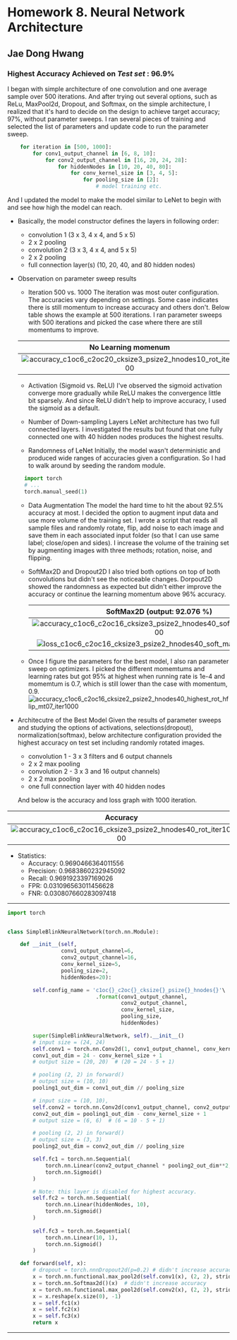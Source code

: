 # Homework 8. Neural Network Architecture

## Jae Dong Hwang

### Highest Accuracy Achieved on *Test set* : 96.9%

I began with simple architecture of one convolution and one average sample over 500 iterations. And after trying out several options, such as ReLu, MaxPool2d, Dropout, and Softmax, on the simple architecture, I realized that it's hard to decide on the design to achieve target accuracy; 97%, without parameter sweeps. I ran several pieces of training and selected the list of parameters and update code to run the parameter sweep.

```python
    for iteration in [500, 1000]:
        for conv1_output_channel in [6, 8, 10]:
            for conv2_output_channel in [16, 20, 24, 28]:
                for hiddenNodes in [10, 20, 40, 80]:
                    for conv_kernel_size in [3, 4, 5]:
                        for pooling_size in [2]:
                            # model training etc.
```

And I updated the model to make the model similar to LeNet to begin with and see how high the model can reach. 

* Basically, the model constructor defines the layers in following order: 

  * convolution 1 (3 x 3, 4 x 4, and 5 x 5)
  * 2 x 2 pooling 
  * convolution 2 (3 x 3, 4 x 4, and 5 x 5)
  * 2 x 2 pooling
  * full connection layer(s) (10, 20, 40, and 80 hidden nodes)

* Observation on parameter sweep results

  * Iteration 500 vs. 1000
  The iteration was most outer configuration. The accuracies vary depending on settings. Some case indicates there is still momentum to increase accuracy and others don't. Below table shows the example at 500 iterations. I ran parameter sweeps with 500 iterations and picked the case where there are still momentums to improve.

  | No Learning momenum | Learning momentum |
  |:-:|:-:|
  | ![accuracy_c1oc6_c2oc20_cksize3_psize2_hnodes10_rot_iter500](param_sweeps/accuracy_c1oc6_c2oc20_cksize3_psize2_hnodes10_rot_iter500.png)| ![accuracy_c1oc6_c2oc20_cksize4_psize2_hnodes20_rot_iter500](param_sweeps/accuracy_c1oc6_c2oc20_cksize4_psize2_hnodes20_rot_iter500.png)|

  * Activation (Sigmoid vs. ReLU)
    I've observed the sigmoid activation converge more gradually while ReLU makes the convergence little bit sparsely. And since ReLU didn't help to improve accuracy, I used the sigmoid as a default.

  * Number of Down-sampling Layers
    LeNet architecture has two full connected layers. I investigated the results but found that one fully connected one with 40 hidden nodes produces the highest results.

  * Randomness of LeNet 
    Initially, the model wasn't deterministic and produced wide ranges of accuracies given a configuration. So I had to walk around by seeding the random module.

  ```python
    import torch
    # ...
    torch.manual_seed(1)
  ```

   * Data Augmentation
     The model the hard time to hit the about 92.5% accuracy at most. I decided the option to augment input data and use more volume of the training set. I wrote a script that reads all sample files and randomly rotate, flip, add noise to each image and save them in each associated input folder (so that I can use same label; close/open and sides).
    I increase the volume of the training set by augmenting images with three methods; rotation, noise, and flipping.

  * SoftMax2D and Dropout2D
    I also tried both options on top of both convolutions but didn't see the noticeable changes. Dorpout2D showed the randomness as expected but didn't either improve the accuracy or continue the learning momentum above 96% accuracy.

    | SoftMax2D (output: 92.076 %)| Dropout2D (output: highest 96.32 %)|
    |:-:|:-:|
    | ![accuracy_c1oc6_c2oc16_cksize3_psize2_hnodes40_soft_max_rot_iter1000](param_sweeps/accuracy_c1oc6_c2oc16_cksize3_psize2_hnodes40_soft_max_rot_iter1000.png)| ![accuracy_c1oc6_c2oc16_cksize3_psize2_hnodes40_dropout_rot_iter1000](param_sweeps/accuracy_c1oc6_c2oc16_cksize3_psize2_hnodes40_dropout_rot_iter1000.png)|
    | ![loss_c1oc6_c2oc16_cksize3_psize2_hnodes40_soft_max_rot_iter1000](param_sweeps/loss_c1oc6_c2oc16_cksize3_psize2_hnodes40_soft_max_rot_iter1000.png)| ![loss_c1oc6_c2oc16_cksize3_psize2_hnodes40_dropout_rot_iter1000](param_sweeps/loss_c1oc6_c2oc16_cksize3_psize2_hnodes40_dropout_rot_iter1000.png)|

  * Once I figure the parameters for the best model, I also ran parameter sweep on optimizers. I picked the different momemtums and learning rates but got 95% at highest when running rate is 1e-4 and momemtum is 0.7, which is still lower than the case with momentum, 0.9.
  ![accuracy_c1oc6_c2oc16_cksize2_psize2_hnodes40_highest_rot_hflip_mt07_iter1000](param_sweeps/accuracy_c1oc6_c2oc16_cksize2_psize2_hnodes40_highest_rot_hflip_mt07_iter1000.png)

* Architecutre of the Best Model
  Given the results of parameter sweeps and studying the options of activations, selections(dropout), normalization(softmax), below architecture configuration provided the highest accuracy on test set including randomly rotated images.

  * convolution 1 - 3 x 3 filters and 6 output channels
  * 2 x 2 max pooling 
  * convolution 2 - 3 x 3 and 16 output channels)
  * 2 x 2 max pooling
  * one full connection layer with 40 hidden nodes
  
  And below is the accuracy and loss graph with 1000 iteration.

| Accuracy | Loss |
|:-:|:-:|
|![accuracy_c1oc6_c2oc16_cksize3_psize2_hnodes40_rot_iter1000](param_sweeps/accuracy_c1oc6_c2oc16_cksize3_psize2_hnodes40_rot_iter1000.png)| ![loss_c1oc6_c2oc16_cksize3_psize2_hnodes40_rot_iter1000](param_sweeps/loss_c1oc6_c2oc16_cksize3_psize2_hnodes40_rot_iter1000.png)|

  * Statistics: 
    * Accuracy: 0.9690466364011556
    * Precision: 0.9683860232945092
    * Recall: 0.9691923397169026
    * FPR: 0.031096563011456628
    * FNR: 0.030807660283097418

***

```python
import torch


class SimpleBlinkNeuralNetwork(torch.nn.Module):

    def __init__(self,
                 conv1_output_channel=6,
                 conv2_output_channel=16,
                 conv_kernel_size=5,
                 pooling_size=2,
                 hiddenNodes=20):

        self.config_name = 'c1oc{}_c2oc{}_cksize{}_psize{}_hnodes{}'\
                            .format(conv1_output_channel,
                                    conv2_output_channel,
                                    conv_kernel_size,
                                    pooling_size,
                                    hiddenNodes)

        super(SimpleBlinkNeuralNetwork, self).__init__()
        # input size = (24, 24)
        self.conv1 = torch.nn.Conv2d(1, conv1_output_channel, conv_kernel_size)
        conv1_out_dim = 24 - conv_kernel_size + 1
        # output size = (20, 20)  # (20 = 24 - 5 + 1)

        # pooling (2, 2) in forward()
        # output size = (10, 10)
        pooling1_out_dim = conv1_out_dim // pooling_size

        # input size = (10, 10),
        self.conv2 = torch.nn.Conv2d(conv1_output_channel, conv2_output_channel, conv_kernel_size)
        conv2_out_dim = pooling1_out_dim - conv_kernel_size + 1
        # output size = (6, 6)  # (6 = 10 - 5 + 1)

        # pooling (2, 2) in forward()
        # output size = (3, 3)
        pooling2_out_dim = conv2_out_dim // pooling_size

        self.fc1 = torch.nn.Sequential(
            torch.nn.Linear(conv2_output_channel * pooling2_out_dim**2, hiddenNodes),
            torch.nn.Sigmoid()
        )

        # Note: this layer is disabled for highest accuracy.
        self.fc2 = torch.nn.Sequential(
            torch.nn.Linear(hiddenNodes, 10),
            torch.nn.Sigmoid()
        )
        
        self.fc3 = torch.nn.Sequential(
            torch.nn.Linear(10, 1),
            torch.nn.Sigmoid()
        )

    def forward(self, x):
        # dropout = torch.nnnDropout2d(p=0.2) # didn't increase accuracy
        x = torch.nn.functional.max_pool2d(self.conv1(x), (2, 2), stride=2)
        x = torch.nn.Softmax2d()(x)  # didn't increase accuracy
        x = torch.nn.functional.max_pool2d(self.conv2(x), (2, 2), stride=2)
        x = x.reshape(x.size(0), -1)
        x = self.fc1(x)
        x = self.fc2(x)
        x = self.fc3(x)
        return x
```

***